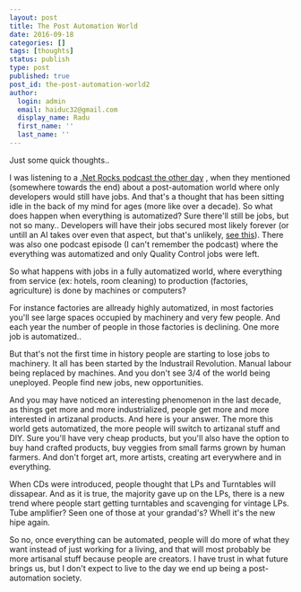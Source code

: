 ```yaml
---
layout: post
title: The Post Automation World
date: 2016-09-18
categories: []
tags: [thoughts]
status: publish
type: post
published: true
post_id: the-post-automation-world2
author:
  login: admin
  email: haiduc32@gmail.com
  display_name: Radu
  first_name: ''
  last_name: '' 
---
```


Just some quick thoughts..

I was listening to a  [.Net Rocks podcast the other day](https://www.dotnetrocks.com/?show=1340) , when they mentioned (somewhere towards the end) about a post-automation world where only developers would still have jobs. And that's a thought that has been sitting idle in the back of my mind for ages (more like over a decade). So what does happen when everything is automatized? Sure there'll still be jobs, but not so many.. Developers will have their jobs secured most likely forever (or untill an AI takes over even that aspect, but that's unlikely, [see this](http://www.commitstrip.com/en/2016/08/25/a-very-comprehensive-and-precise-spec/)). There was also one podcast episode (I can't remember the podcast) where the everything was automatized and only Quality Control jobs were left.

So what happens with jobs in a fully automatized world, where everything from service (ex: hotels, room cleaning) to production (factories, agriculture) is done by machines or computers?

For instance factories are allready highly automatized, in most factories you'll see large spaces occupied by machinery and very few people. And each year the number of people in those factories is declining. One more job is automatized..

But that's not the first time in history people are starting to lose jobs to machinery. It all has been started by the Industrail Revolution. Manual labour being replaced by machines. And you don't see 3/4 of the world being uneployed. People find new jobs, new opportunities.

And you may have noticed an interesting phenomenon in the last decade, as things get more and more industrialized, people get more and more interested in artizanal products. And here is your answer. The more this world gets automatized, the more people will switch to artizanal stuff and DIY. Sure you'll have very cheap products, but you'll also have the option to buy hand crafted products, buy veggies from small farms grown by human farmers. And don't forget art, more artists, creating art everywhere and in everything.

When CDs were introduced, people thought that LPs and Turntables will dissapear. And as it is true, the majority gave up on the LPs, there is a new trend where people start getting turntables and scavenging for vintage LPs. Tube amplifier? Seen one of those at your grandad's? Whell it's the new hipe again.

So no, once everything can be automated, people will do more of what they want instead of just working for a living, and that will most probably be more artisanal stuff because people are creators. I have trust in what future brings us, but I don't expect to live to the day we end up being a post-automation society.

